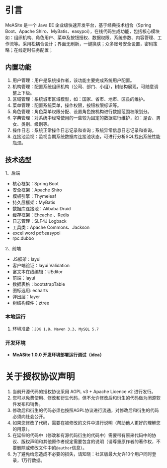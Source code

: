 # 引言

MeASite 是一个 Java EE 企业级快速开发平台，基于经典技术组合（Spring Boot、Apache Shiro、MyBatis、easypoi），在线代码生成功能，包括核心模块如：组织机构、角色用户、菜单及按钮授权、数据权限、系统参数、内容管理、工作流等。采用松耦合设计；界面无刷新，一键换肤；众多账号安全设置，密码策略；在线定时任务配置；

## 内置功能

1.	用户管理：用户是系统操作者，该功能主要完成系统用户配置。
2.	机构管理：配置系统组织机构（公司、部门、小组），树结构展现，可随意调整上下级。
3.	区域管理：系统城市区域模型，如：国家、省市、地市、区县的维护。
4.	菜单管理：配置系统菜单，操作权限，按钮权限标识等。
5.	角色管理：角色菜单权限分配、设置角色按机构进行数据范围权限划分。
6.	字典管理：对系统中经常使用的一些较为固定的数据进行维护，如：是否、男女、类别、级别等。
7.	操作日志：系统正常操作日志记录和查询；系统异常信息日志记录和查询。
8.	连接池监视：监视当期系统数据库连接池状态，可进行分析SQL找出系统性能瓶颈。


## 技术选型

1、后端

* 核心框架：Spring Boot
* 安全框架：Apache Shiro 
* 模板引擎：Thymeleaf
* 持久层框架：MyBatis
* 数据库连接池：Alibaba Druid 
* 缓存框架：Ehcache 、Redis
* 日志管理：SLF4J  Logback
* 工具类：Apache Commons、Jackson 
* excel word pdf:easypoi
* rpc:dubbo

2、前端

* JS框架：layui
* 客户端验证：layui Validation 
* 富文本在线编辑：UEditor
* 前端：layui
* 数据表格：bootstrapTable
* 图标选用: echarts
* 弹出层：layer
* 树结构控件：ztree

### 本地运行

1. 环境准备：`JDK 1.8`、`Maven 3.3`、`MySQL 5.7`


### 开发环境

* **MeASite 1.0.0 开发环境部署运行调试（idea）**




# 关于授权协议声明

1. 当前开源代码的授权协议采用 AGPL v3 + Apache Licence v2 进行发行。
2. 您可以免费使用、修改和衍生代码，但不允许修改后和衍生的代码做为闭源软件发布和销售。
3. 修改后和衍生的代码必须也按照AGPL协议进行流通，对修改后和衍生的代码必须向社会公开。
4. 如果您修改了代码，需要在被修改的文件中进行说明（帮助他人更好的理解您的用意）。
5. 在延伸的代码中（修改和有源代码衍生的代码中）需要带有原来代码中的协议、版权声明和其他原作者规定需要包含的说明（请尊重原作者的著作权，不要删除或修改文件中的`@author`信息）。
6. 为了避免给您造成不必要的损失，请知晓：社区版最大允许10个用户同时登录，1万行数据。

#
```
